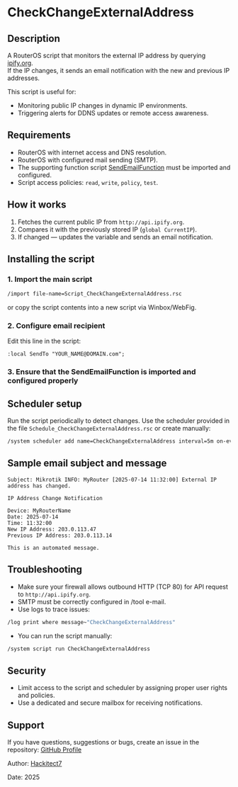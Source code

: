 # CheckChangeExternalAddress

## Description

A RouterOS script that monitors the external IP address by querying [ipify.org](http://api.ipify.org).  
If the IP changes, it sends an email notification with the new and previous IP addresses.

This script is useful for:

- Monitoring public IP changes in dynamic IP environments.
- Triggering alerts for DDNS updates or remote access awareness.

## Requirements

- RouterOS with internet access and DNS resolution.
- RouterOS with configured mail sending (SMTP).
- The supporting function script [SendEmailFunction](../../functions/SendEmailFunction/) must be imported and configured.
- Script access policies: `read`, `write`, `policy`, `test`.

## How it works

1. Fetches the current public IP from `http://api.ipify.org`.
2. Compares it with the previously stored IP (`global CurrentIP`).
3. If changed — updates the variable and sends an email notification.

## Installing the script

### 1. Import the main script

```bash
/import file-name=Script_CheckChangeExternalAddress.rsc
```

or copy the script contents into a new script via Winbox/WebFig.

### 2. Configure email recipient

Edit this line in the script:

```mikrotik
:local SendTo "YOUR_NAME@DOMAIN.com";
```

### 3. Ensure that the SendEmailFunction is imported and configured properly

## Scheduler setup

Run the script periodically to detect changes. Use the scheduler provided in the file `Schedule_CheckChangeExternalAddress.rsc` or create manually:

```bash
/system scheduler add name=CheckChangeExternalAddress interval=5m on-event="/system script run CheckChangeExternalAddress;" comment="Check Change External IP address and notify" policy=read,write,policy,test start-time=startup
```

## Sample email subject and message

```text
Subject: Mikrotik INFO: MyRouter [2025-07-14 11:32:00] External IP address has changed.

IP Address Change Notification

Device: MyRouterName
Date: 2025-07-14
Time: 11:32:00
New IP Address: 203.0.113.47
Previous IP Address: 203.0.113.14

This is an automated message.
```

## Troubleshooting

- Make sure your firewall allows outbound HTTP (TCP 80) for API request to `http://api.ipify.org`.
- SMTP must be correctly configured in /tool e-mail.
- Use logs to trace issues:

```bash
/log print where message~"CheckChangeExternalAddress"
```

- You can run the script manually:

```bash
/system script run CheckChangeExternalAddress
```

## Security

- Limit access to the script and scheduler by assigning proper user rights and policies.
- Use a dedicated and secure mailbox for receiving notifications.

## Support

If you have questions, suggestions or bugs, create an issue in the repository: [GitHub Profile](https://github.com/Hackitect7/routeros-scripts)

Author: [Hackitect7](https://github.com/Hackitect7)

Date: 2025
